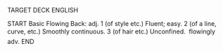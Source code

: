 TARGET DECK
ENGLISH

START
Basic
Flowing
Back: adj. 1 (of style etc.) Fluent; easy. 2 (of a line, curve, etc.) Smoothly continuous. 3 (of hair etc.) Unconfined.  flowingly adv.
END
